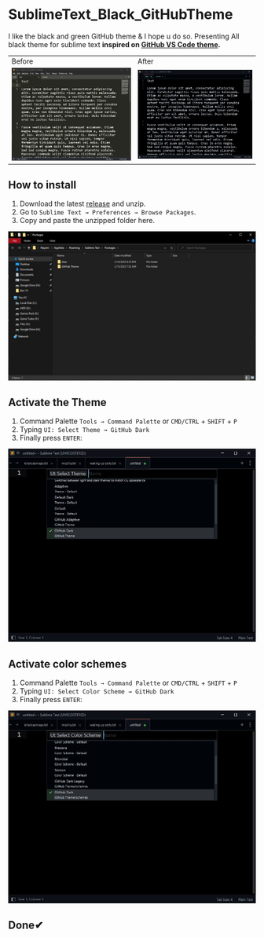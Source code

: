 # SublimeText_Black_GitHubTheme
 I like the black and green GitHub theme & I hope u do so. Presenting All black theme for sublime text **inspired on [GitHub VS Code theme](https://github.com/primer/github-vscode-theme).**

 <table>
   <td>Before</td>
   <td>After</td>
  <tr>
    <td><img src="https://github.com/Nayemhasan/SublimeText_Black_GitHubTheme/blob/main/pics/before.jpg"></td>
    <td><img src="https://github.com/Nayemhasan/SublimeText_Black_GitHubTheme/blob/main/pics/after.jpg"></td>
  </tr>
 </table>

## How to install

1. Download the latest [release](https://github.com/Nayemhasan/SublimeText_Black_GitHubTheme/releases/tag/V.1) and unzip.
2. Go to `Sublime Text → Preferences → Browse Packages`.
3. Copy and paste the unzipped folder here.
<p align="center">
  <img src="https://github.com/Nayemhasan/SublimeText_Black_GitHubTheme/blob/main/pics/savethemes.jpg"/>
</p>


## Activate the Theme

1. Command Palette `Tools → Command Palette` or `CMD/CTRL` + `SHIFT` + `P`
2. Typing `UI: Select Theme → GitHub Dark`
3. Finally press `ENTER`:
<p align="center">
  <img src="https://github.com/Nayemhasan/SublimeText_Black_GitHubTheme/blob/main/pics/seltheme.jpg"/>
</p>


## Activate color schemes

1. Command Palette `Tools → Command Palette` or `CMD/CTRL` + `SHIFT` + `P`
2. Typing `UI: Select Color Scheme → GitHub Dark`    
3. Finally press `ENTER`:
<p align="center">
  <img src="https://github.com/Nayemhasan/SublimeText_Black_GitHubTheme/blob/main/pics/selcolorscheme.jpg"/>
</p>

## Done✔
